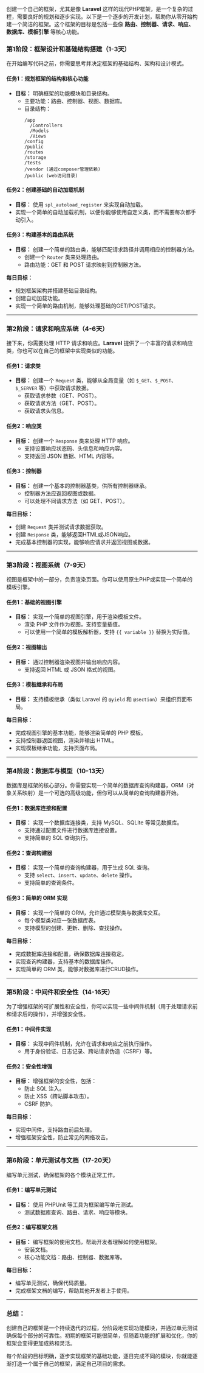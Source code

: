  
创建一个自己的框架，尤其是像 **Laravel** 这样的现代PHP框架，是一个复杂的过程，需要良好的规划和逐步实现。以下是一个逐步的开发计划，帮助你从零开始构建一个简洁的框架。这个框架的目标是包括一些像 **路由、控制器、请求、响应、数据库、模板引擎** 等核心功能。

### **第1阶段：框架设计和基础结构搭建（1-3天）**
在开始编写代码之前，你需要思考并决定框架的基础结构、架构和设计模式。

#### **任务1：规划框架的结构和核心功能**
- **目标：** 明确框架的功能模块和目录结构。
  - 主要功能：路由、控制器、视图、数据库。
  - 目录结构：
    ```
    /app
      /Controllers
      /Models
      /Views
    /config
    /public
    /routes
    /storage
    /tests
    /vendor (通过composer管理依赖)
    /public (web访问目录)
    ```
  
#### **任务2：创建基础的自动加载机制**
- **目标：** 使用 `spl_autoload_register` 来实现自动加载。
- 实现一个简单的自动加载机制，以便你能够使用自定义类，而不需要每次都手动引入。

#### **任务3：构建基本的路由系统**
- **目标：** 创建一个简单的路由类，能够匹配请求路径并调用相应的控制器方法。
  - 创建一个 `Router` 类来处理路由。
  - 路由功能：GET 和 POST 请求映射到控制器方法。

**每日目标：**
- 规划框架架构并搭建基础目录结构。
- 创建自动加载功能。
- 实现一个简单的路由机制，能够处理基础的GET/POST请求。

---

### **第2阶段：请求和响应系统（4-6天）**
接下来，你需要处理 HTTP 请求和响应。**Laravel** 提供了一个丰富的请求和响应类，你也可以在自己的框架中实现类似的功能。

#### **任务1：请求类**
- **目标：** 创建一个 `Request` 类，能够从全局变量（如 `$_GET`、`$_POST`、`$_SERVER` 等）中获取请求数据。
  - 获取请求参数（GET、POST）。
  - 获取请求方法（GET、POST）。
  - 获取请求头信息。

#### **任务2：响应类**
- **目标：** 创建一个 `Response` 类来处理 HTTP 响应。
  - 支持设置响应状态码、头信息和响应内容。
  - 支持返回 JSON 数据、HTML 内容等。

#### **任务3：控制器**
- **目标：** 创建一个基本的控制器基类，供所有控制器继承。
  - 控制器方法应返回视图或数据。
  - 可以处理不同请求方法（如 GET、POST）。

**每日目标：**
- 创建 `Request` 类并测试请求数据获取。
- 创建 `Response` 类，能够返回HTML或JSON响应。
- 完成基本控制器的实现，能够响应请求并返回视图或数据。

---

### **第3阶段：视图系统（7-9天）**
视图是框架中的一部分，负责渲染页面。你可以使用原生PHP或实现一个简单的模板引擎。

#### **任务1：基础的视图引擎**
- **目标：** 实现一个简单的视图引擎，用于渲染模板文件。
  - 渲染 PHP 文件作为视图，支持变量插值。
  - 可以使用一个简单的模板解析器，支持 `{{ variable }}` 替换为实际值。

#### **任务2：视图输出**
- **目标：** 通过控制器渲染视图并输出响应内容。
  - 支持返回 HTML 或 JSON 格式的视图。
  
#### **任务3：模板继承和布局**
- **目标：** 支持模板继承（类似 Laravel 的 `@yield` 和 `@section`）来组织页面布局。

**每日目标：**
- 完成视图引擎的基本功能，能够渲染简单的 PHP 模板。
- 支持控制器返回视图，渲染并输出 HTML。
- 实现模板继承功能，支持页面布局。

---

### **第4阶段：数据库与模型（10-13天）**
数据库是框架的核心部分。你需要实现一个简单的数据库查询构建器，ORM（对象关系映射）是一个可选的高级功能，但你可以从简单的查询构建器开始。

#### **任务1：数据库连接和配置**
- **目标：** 实现一个数据库连接类，支持 MySQL、SQLite 等常见数据库。
  - 支持通过配置文件进行数据库连接设置。
  - 支持简单的 SQL 查询执行。

#### **任务2：查询构建器**
- **目标：** 实现一个简单的查询构建器，用于生成 SQL 查询。
  - 支持 `select`、`insert`、`update`、`delete` 操作。
  - 支持简单的查询条件。

#### **任务3：简单的 ORM 实现**
- **目标：** 实现一个简单的 ORM，允许通过模型类与数据库交互。
  - 每个模型类对应一张数据库表。
  - 支持模型的创建、更新、删除、查找操作。

**每日目标：**
- 完成数据库连接和配置，确保数据库连接稳定。
- 实现查询构建器，支持基本的数据库操作。
- 实现简单的 ORM 类，能够对数据库进行CRUD操作。

---

### **第5阶段：中间件和安全性（14-16天）**
为了增强框架的可扩展性和安全性，你可以实现一些中间件机制（用于处理请求前和请求后的操作），并增强安全性。

#### **任务1：中间件实现**
- **目标：** 实现中间件机制，允许在请求和响应之前执行操作。
  - 用于身份验证、日志记录、跨站请求伪造（CSRF）等。

#### **任务2：安全性增强**
- **目标：** 增强框架的安全性，包括：
  - 防止 SQL 注入。
  - 防止 XSS（跨站脚本攻击）。
  - CSRF 防护。
  
**每日目标：**
- 实现中间件，支持路由前后处理。
- 增强框架安全性，防止常见的网络攻击。

---

### **第6阶段：单元测试与文档（17-20天）**
编写单元测试，确保框架的各个模块正常工作。

#### **任务1：编写单元测试**
- **目标：** 使用 PHPUnit 等工具为框架编写单元测试。
  - 测试数据库查询、路由、请求、响应等模块。

#### **任务2：编写框架文档**
- **目标：** 编写框架的使用文档，帮助开发者理解如何使用框架。
  - 安装文档。
  - 核心功能文档：路由、控制器、数据库等。

**每日目标：**
- 编写单元测试，确保代码质量。
- 完成框架文档的编写，帮助其他开发者上手使用。

---

### **总结：**

创建自己的框架是一个持续迭代的过程，分阶段地实现功能模块，并通过单元测试确保每个部分的可靠性。初期的框架可能很简单，但随着功能的扩展和优化，你的框架会变得更加成熟和灵活。

每个阶段的目标明确，逐步实现框架的基础功能，逐日完成不同的模块，你就能逐渐打造一个属于自己的框架，满足自己项目的需求。